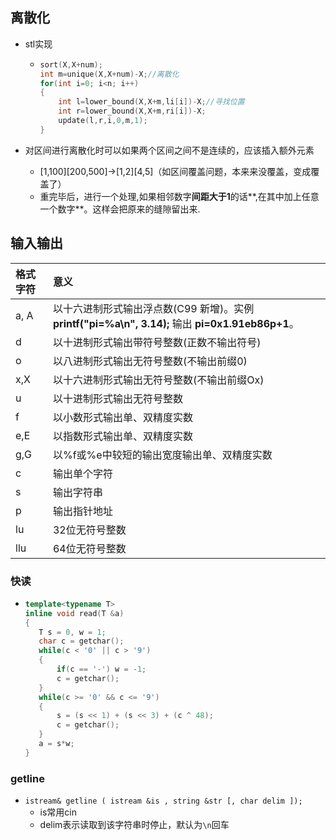 ## 离散化

- stl实现

  - ```c++
    sort(X,X+num);
    int m=unique(X,X+num)-X;//离散化
    for(int i=0; i<n; i++)
    {
        int l=lower_bound(X,X+m,li[i])-X;//寻找位置
        int r=lower_bound(X,X+m,ri[i])-X;
        update(l,r,i,0,m,1);
    }
    ```

- 对区间进行离散化时可以如果两个区间之间不是连续的，应该插入额外元素

  - \[1,100]\[200,500]->\[1,2]\[4,5]（如区间覆盖问题，本来来没覆盖，变成覆盖了）
  - 重完毕后，进行一个处理,如果相邻数字**间距大于1**的话**,在其中加上任意一个数字**。这样会把原来的缝隙留出来.

## 输入输出

| 格式字符 | 意义                                                         |
| :------- | :----------------------------------------------------------- |
| a, A     | 以十六进制形式输出浮点数(C99 新增)。实例 **printf("pi=%a\n", 3.14);** 输出 **pi=0x1.91eb86p+1**。 |
| d        | 以十进制形式输出带符号整数(正数不输出符号)                   |
| o        | 以八进制形式输出无符号整数(不输出前缀0)                      |
| x,X      | 以十六进制形式输出无符号整数(不输出前缀Ox)                   |
| u        | 以十进制形式输出无符号整数                                   |
| f        | 以小数形式输出单、双精度实数                                 |
| e,E      | 以指数形式输出单、双精度实数                                 |
| g,G      | 以%f或%e中较短的输出宽度输出单、双精度实数                   |
| c        | 输出单个字符                                                 |
| s        | 输出字符串                                                   |
| p        | 输出指针地址                                                 |
| lu       | 32位无符号整数                                               |
| llu      | 64位无符号整数                                               |

### 快读

- ```c++
  template<typename T>
  inline void read(T &a)
  {
     T s = 0, w = 1;
     char c = getchar();
     while(c < '0' || c > '9')
     {
         if(c == '-') w = -1;
         c = getchar();
     }
     while(c >= '0' && c <= '9')
     {
         s = (s << 1) + (s << 3) + (c ^ 48);
         c = getchar();
     }
     a = s*w;
  }
  ```

### getline

- `istream& getline ( istream &is , string &str [, char delim ]);`
  - is常用cin
  - delim表示读取到该字符串时停止，默认为`\n`回车

